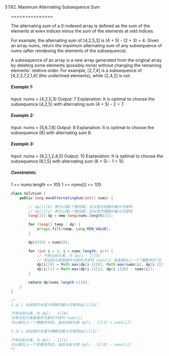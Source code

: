 5782. Maximum Alternating Subsequence Sum

===============

The alternating sum of a 0-indexed array is defined as the sum of the elements at even indices minus the sum of the elements at odd indices.

For example, the alternating sum of [4,2,5,3] is (4 + 5) - (2 + 3) = 4.
Given an array nums, return the maximum alternating sum of any subsequence of nums (after reindexing the elements of the subsequence).

A subsequence of an array is a new array generated from the original array by deleting some elements (possibly none) without changing the remaining elements' relative order. For example, [2,7,4] is a subsequence of [4,2,3,7,2,1,4] (the underlined elements), while [2,4,2] is not. 

##### Example 1:

Input: nums = [4,2,5,3]
Output: 7
Explanation: It is optimal to choose the subsequence [4,2,5] with alternating sum (4 + 5) - 2 = 7.

##### Example 2:

Input: nums = [5,6,7,8]
Output: 8
Explanation: It is optimal to choose the subsequence [8] with alternating sum 8.

##### Example 3:

Input: nums = [6,2,1,2,4,5]
Output: 10
Explanation: It is optimal to choose the subsequence [6,1,5] with alternating sum (6 + 5) - 1 = 10.

##### Constraints:

1 <= nums.length <= 105
1 <= nums[i] <= 105

```java
class Solution {
    public long maxAlternatingSum(int[] nums) {

        // dp[i][0] 表示以第i个数结尾，总长度为奇数的最大交替和
        // dp[i][1] 表示以第i个数结尾，总长度为偶数的最大交替和 
        long[][] dp = new long[nums.length][2];

        for (long[] temp : dp) {
            Arrays.fill(temp, Long.MIN_VALUE);
        }

        dp[0][0] = nums[0];

        for (int i = 1; i < nums.length; i++) {
            // 不用当前元素，为 dp[i - 1][0]
            // 用当前元素直接作为新的子序列 nums[i] 或者接在上一个“偶数序列”后
            dp[i][0] = Math.max(dp[i-1][0], Math.max(nums[i], dp[i-1][1] + nums[i]));
            dp[i][1] = Math.max(dp[i-1][1], dp[i-1][0] - nums[i]);
        }

        return dp[nums.length-1][0];
    }
}

/*
1.以 i 处结尾时长度为奇数的最大交替和dp[i][0]：

不用当前元素，为 dp[i - 1][0]
可用当前元素直接作为新的子序列 nums[i]
可以接在上一个偶数序列后，追加当前元素 dp[i - 1][1] + nums[i])

2.以 i 处结尾时长度为偶数的最大交替和dp[i][1]：

不用当前元素，为 dp[i - 1][1]
可以接在上一个奇数序列后，减去当前元素 dp[i - 1][0] - nums[i])
*/
```

